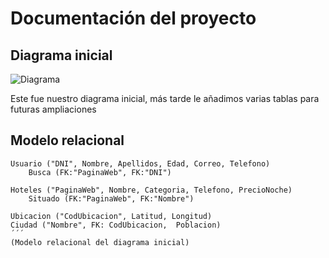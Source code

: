 # Documentación del proyecto

## Diagrama inicial
![Diagrama](https://user-images.githubusercontent.com/97508353/156740718-3e1ee025-85cc-44f4-9042-cb016600006b.png)

Este fue nuestro diagrama inicial, más tarde le añadimos varias tablas para futuras ampliaciones

## Modelo relacional

```
Usuario ("DNI", Nombre, Apellidos, Edad, Correo, Telefono)
	Busca (FK:"PaginaWeb", FK:"DNI")

Hoteles ("PaginaWeb", Nombre, Categoria, Telefono, PrecioNoche)
	Situado (FK:"PaginaWeb", FK:"Nombre")

Ubicacion ("CodUbicacion", Latitud, Longitud)	
Ciudad ("Nombre", FK: CodUbicacion,  Poblacion)
´´´
(Modelo relacional del diagrama inicial)
